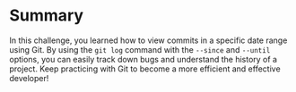 # Summary

In this challenge, you learned how to view commits in a specific date range using Git. By using the `git log` command with the `--since` and `--until` options, you can easily track down bugs and understand the history of a project. Keep practicing with Git to become a more efficient and effective developer!


